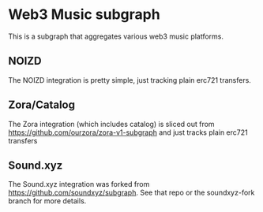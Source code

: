 # Web3 Music subgraph

This is a subgraph that aggregates various web3 music platforms.

## NOIZD
The NOIZD integration is pretty simple, just tracking plain erc721 transfers.

## Zora/Catalog
The Zora integration (which includes catalog) is sliced out from https://github.com/ourzora/zora-v1-subgraph and just tracks plain erc721 transfers

## Sound.xyz
The Sound.xyz integration was forked from https://github.com/soundxyz/subgraph. See that repo or the soundxyz-fork branch for more details.
